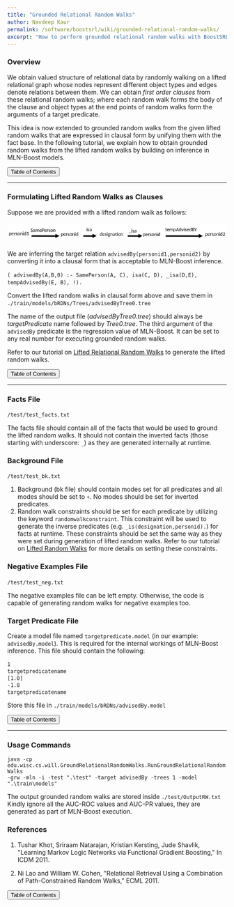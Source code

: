 ```yaml
---
title: "Grounded Relational Random Walks"
author: Navdeep Kaur
permalink: /software/boostsrl/wiki/grounded-relational-random-walks/
excerpt: "How to perform grounded relational random walks with BoostSRL."
---
```


### Overview

We obtain valued structure of relational data by randomly walking on a lifted relational graph whose nodes represent different object types and edges denote relations between them. We can obtain _first order clauses_ from these relational random walks; where each random walk forms the body of the clause and object types at the end points of random walks form the arguments of a target predicate.

This idea is now extended to grounded random walks from the given lifted random walks that are expressed in clausal form by unifying them with the fact base. In the following tutorial, we explain how to obtain grounded random walks from the lifted random walks by building on inference in MLN-Boost models.

<button class="btn btn--primary btn--large" onclick="topOfPage()">Table of Contents</button>

---

### Formulating Lifted Random Walks as Clauses

Suppose we are provided with a lifted random walk as follows:

<img src="https://raw.githubusercontent.com/boost-starai/BoostSRL-Misc/master/Images/liftedrandomwalkExample.png" style="display: block; margin: auto; padding-bottom: 0.4em; padding-top: 0.4em;"/>

We are inferring the target relation `advisedBy(personid1,personid2)` by converting it into a clausal form that is acceptable to MLN-Boost inference.

`( advisedBy(A,B,0) :- SamePerson(A, C), isa(C, D), _isa(D,E), tempAdvisedBy(E, B), !).`

Convert the lifted random walks in clausal form above and save them in `./train/models/bRDNs/Trees/advisedByTree0.tree`

The name of the output file (*advisedByTree0.tree*) should always be *targetPredicate* name followed by *Tree0.tree*. The third argument of the `advisedBy` predicate is the regression value of MLN-Boost. It can be set to any real number for executing grounded random walks.

Refer to our tutorial on [Lifted Relational Random Walks](Lifted-Relational-Random-Walks) to generate the lifted random walks.

<button class="btn btn--primary btn--large" onclick="topOfPage()">Table of Contents</button>

---

### Facts File

`/test/test_facts.txt`

The facts file should contain all of the facts that would be used to ground the lifted random walks. It should not contain the inverted facts (those starting with underscore: `_`) as they are generated internally at runtime.

### Background File

`/test/test_bk.txt`

1. Background (bk file) should contain modes set for all predicates and all modes should be set to `+`. No modes should be set for inverted predicates.
2. Random walk constraints should be set for each predicate by utilizing the keyword `randomwalkconstraint`. This constraint will be used to generate the inverse predicates (e.g. `_is(designation,personid).`) for facts at runtime. These constraints should be set the same way as they were set during generation of lifted random walks. Refer to our tutorial on [Lifted Random Walks](Lifted-Relational-Random-Walks) for more details on setting these constraints.

### Negative Examples File

`/test/test_neg.txt`

The negative examples file can be left empty. Otherwise, the code is capable of generating random walks for negative examples too.

### Target Predicate File

Create a model file named `targetpredicate.model` (in our example: `advisedBy.model`). This is required for the internal workings of MLN-Boost inference. This file should contain the following:

```
1
targetpredicatename
[1.0]
-1.8
targetpredicatename
```

Store this file in `./train/models/bRDNs/advisedBy.model`

<button class="btn btn--primary btn--large" onclick="topOfPage()">Table of Contents</button>

---

### Usage Commands

<code style="display: inline-block; word-break: break-all;">java -cp edu.wisc.cs.will.GroundRelationalRandomWalks.RunGroundRelationalRandomWalks -grw -mln -i -test ".\test" -target advisedBy -trees 1 -model ".\train\models"</code>

The output grounded random walks are stored inside `./test/OutputRW.txt` Kindly ignore all the AUC-ROC values and AUC-PR values, they are generated as part of MLN-Boost execution.

### References

1. Tushar Khot, Sriraam Natarajan, Kristian Kersting, Jude Shavlik, "Learning Markov Logic Networks via Functional Gradient Boosting," In ICDM 2011.

2. Ni Lao and William W. Cohen, "Relational Retrieval Using a Combination of Path-Constrained Random Walks," ECML 2011.

<button class="btn btn--primary btn--large" onclick="topOfPage()">Table of Contents</button>

<script>
function topOfPage() {
    $('html, body').animate({ scrollTop: 0 }, 'fast');
}
</script>
